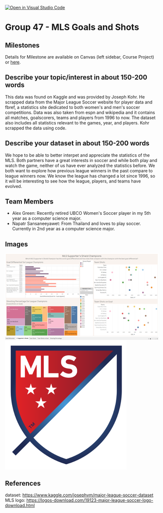 [![Open in Visual Studio Code](https://classroom.github.com/assets/open-in-vscode-f059dc9a6f8d3a56e377f745f24479a46679e63a5d9fe6f495e02850cd0d8118.svg)](https://classroom.github.com/online_ide?assignment_repo_id=5893722&assignment_repo_type=AssignmentRepo)
# Group 47 - MLS Goals and Shots


## Milestones

Details for Milestone are available on Canvas (left sidebar, Course Project) or [here](https://firas.moosvi.com/courses/data301/project/milestone01.html).

## Describe your topic/interest in about 150-200 words
This data was found on Kaggle and was provided by Joseph Kohr. He scrapped data from the Major League Soccer website for player data and fbref, a statistics site dedicated to both women's and men's soccer competitions. Data was also taken from espn and wikipedia and it contains all matches, goalscorers, teams and players from 1996 to now. The dataset also includes all statistics relevant to the games, year, and players. Kohr scrapped the data using code. 
## Describe your dataset in about 150-200 words

We hope to be able to better interpet and appreciate the statistics of the MLS. Both partners have a great interests in soccer and while both play and watch the game, neither of us have ever analyzed the statistics before. We both want to explore how previous league winners in the past compare to league winners now. We know the league has changed a lot since 1996, so it will be interesting to see how the league, players, and teams have evolved. 

## Team Members

- Alex Green: Recently retired UBCO Women's Soccer player in my 5th year as a computer science major.
- Napatr Sansaneeyawet: From Thailand and loves to play soccer. Currently in 2nd year as a computer science major.



## Images
<img src ="images/Dashboard.png" width="1000px">
<img src ="images/Logo.png" width="400px">

## References

dataset: https://www.kaggle.com/josephvm/major-league-soccer-dataset
MLS logo: https://logos-download.com/19123-major-league-soccer-logo-download.html


